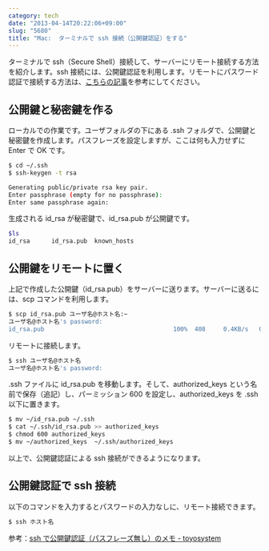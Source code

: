 ```yaml
---
category: tech
date: "2013-04-14T20:22:06+09:00"
slug: "5680"
title: "Mac:  ターミナルで ssh 接続（公開鍵認証）をする"
---
```


ターミナルで ssh（Secure Shell）接続して、サーバーにリモート接続する方法を紹介します。ssh 接続には、公開鍵認証を利用します。リモートにパスワード認証で接続する方法は、[こちらの記事](http://rakuishi.com/archives/5679/)を参考にしてください。

## 公開鍵と秘密鍵を作る

ローカルでの作業です。ユーザフォルダの下にある .ssh フォルダで、公開鍵と秘密鍵を作成します。パスフレーズを設定しますが、ここは何も入力せずに Enter で OK です。

```bash
$ cd ~/.ssh
$ ssh-keygen -t rsa

Generating public/private rsa key pair.
Enter passphrase (empty for no passphrase):
Enter same passphrase again:
```

生成される id_rsa が秘密鍵で、id_rsa.pub が公開鍵です。

```bash
$ls
id_rsa		id_rsa.pub	known_hosts
```

## 公開鍵をリモートに置く

上記で作成した公開鍵（id_rsa.pub）をサーバーに送ります。サーバーに送るには、scp コマンドを利用します。

```bash
$ scp id_rsa.pub ユーザ名@ホスト名:~
ユーザ名@ホスト名's password:
id_rsa.pub                                    100%  408     0.4KB/s   00:00
```

リモートに接続します。

```bash
$ ssh ユーザ名@ホスト名
ユーザ名@ホスト名's password:
```

.ssh ファイルに id_rsa.pub を移動します。そして、authorized_keys という名前で保存（追記）し、パーミッション 600 を設定し、authorized_keys を .ssh 以下に置きます。

```bash
$ mv ~/id_rsa.pub ~/.ssh
$ cat ~/.ssh/id_rsa.pub >> authorized_keys
$ chmod 600 authorized_keys
$ mv ~/authorized_keys  ~/.ssh/authorized_keys
```

以上で、公開鍵認証による ssh 接続ができるようになります。

## 公開鍵認証で ssh 接続

以下のコマンドを入力するとパスワードの入力なしに、リモート接続できます。

```bash
$ ssh ホスト名
```

参考：[ssh で公開鍵認証（パスフレーズ無し）のメモ - toyosystem](http://www.jamboree.jp/cms/archives/238)
